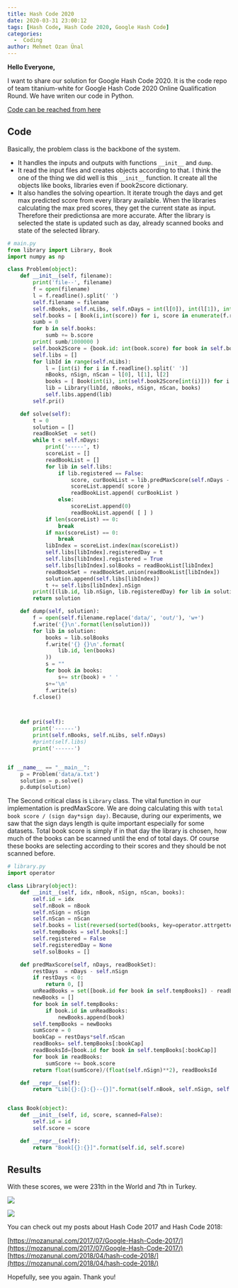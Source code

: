 ```yaml
---
title: Hash Code 2020
date: 2020-03-31 23:00:12
tags: [Hash Code, Hash Code 2020, Google Hash Code]
categories:
  -  Coding
author: Mehmet Ozan Ünal
---
```


**Hello Everyone,**

I want to share our solution for Google Hash Code 2020. It is the code repo of
team titanium-white for Google Hash Code 2020 Online Qualification Round. We
have writen our code in Python.

[Code can be reached from here](https://github.com/mozanunal/hashcode2020)

## Code

Basically, the problem class is the backbone of the system.

- It handles the inputs and outputs with functions `__init__` and `dump`.
- It read the input files and creates objects according to that. I think the one
  of the thing we did well is this `__init__` function. It create all the
  objects like books, libraries even if book2score dictionary.
- It also handles the solving opeartion. It iterate trough the days and get max
  predicted score from every library available. When the libraries calculating
  the max pred scores, they get the current state as input. Therefore their
  predictionsa are more accurate. After the library is selected the state is
  updated such as day, already scanned books and state of the selected library.

```python
# main.py
from library import Library, Book
import numpy as np

class Problem(object):
    def __init__(self, filename):
        print('file--', filename)
        f = open(filename)
        l = f.readline().split(' ')
        self.filename = filename
        self.nBooks, self.nLibs, self.nDays = int(l[0]), int(l[1]), int(l[2])
        self.books = [ Book(i,int(score)) for i, score in enumerate(f.readline().split(' '))]
        sumb = 0
        for b in self.books:
            sumb += b.score
        print( sumb/1000000 )
        self.book2Score = {book.id: int(book.score) for book in self.books}
        self.libs = []
        for libId in range(self.nLibs):
            l = [int(i) for i in f.readline().split(' ')]
            nBooks, nSign, nScan = l[0], l[1], l[2]
            books = [ Book(int(i), int(self.book2Score[int(i)])) for i in f.readline().split(' ') ] 
            lib = Library(libId, nBooks, nSign, nScan, books)
            self.libs.append(lib) 
        self.pri()

    def solve(self):
        t = 0
        solution = []
        readBookSet  = set()
        while t < self.nDays:
            print('-----', t)
            scoreList = []
            readBookList = []
            for lib in self.libs:
                if lib.registered == False:
                    score, curBookList = lib.predMaxScore(self.nDays - t, readBookSet)
                    scoreList.append( score )
                    readBookList.append( curBookList )
                else:
                    scoreList.append(0)
                    readBookList.append( [ ] )
            if len(scoreList) == 0:
                break
            if max(scoreList) == 0:
                break
            libIndex = scoreList.index(max(scoreList))
            self.libs[libIndex].registeredDay = t
            self.libs[libIndex].registered = True
            self.libs[libIndex].solBooks = readBookList[libIndex]
            readBookSet = readBookSet.union(readBookList[libIndex])
            solution.append(self.libs[libIndex])
            t += self.libs[libIndex].nSign
        print([(lib.id, lib.nSign, lib.registeredDay) for lib in solution])
        return solution

    def dump(self, solution):
        f = open(self.filename.replace('data/', 'out/'), 'w+')
        f.write('{}\n'.format(len(solution)))
        for lib in solution:
            books = lib.solBooks
            f.write('{} {}\n'.format(
                lib.id, len(books)
            ))
            s = ""
            for book in books:
                s+= str(book) + ' '
            s+='\n'
            f.write(s)
        f.close()



    def pri(self):
        print('------')
        print(self.nBooks, self.nLibs, self.nDays)
        #print(self.libs)
        print('------')


if __name__ == "__main__":
    p = Problem('data/a.txt')
    solution = p.solve()
    p.dump(solution)
```

The Second critical class is `Library` class. The vital function in our
implementation is predMaxScore. We are doing calculating this with
`total book score / (sign day*sign day)`. Because, during our experiments, we
saw that the sign days length is quite important especially for some datasets.
Total book score is simply if in that day the library is chosen, how much of the
books can be scanned until the end of total days. Of course these books are
selecting according to their scores and they should be not scanned before.

```python
# library.py
import operator

class Library(object):
    def __init__(self, idx, nBook, nSign, nScan, books):
        self.id = idx
        self.nBook = nBook
        self.nSign = nSign
        self.nScan = nScan
        self.books = list(reversed(sorted(books, key=operator.attrgetter('score')) ))
        self.tempBooks = self.books[:]
        self.registered = False
        self.registeredDay = None
        self.solBooks = []

    def predMaxScore(self, nDays, readBookSet):
        restDays  = nDays - self.nSign
        if restDays < 0:
            return 0, []
        unReadBooks = set([book.id for book in self.tempBooks]) - readBookSet
        newBooks = []
        for book in self.tempBooks:
            if book.id in unReadBooks:
                newBooks.append(book)
        self.tempBooks = newBooks
        sumScore = 0 
        bookCap = restDays*self.nScan
        readBooks= self.tempBooks[:bookCap]
        readBooksId=[book.id for book in self.tempBooks[:bookCap]]
        for book in readBooks:
            sumScore += book.score
        return float(sumScore)/(float(self.nSign)**2), readBooksId

    def __repr__(self):
        return "Lib[{}:{}:{}--{}]".format(self.nBook, self.nSign, self.nScan, self.books)


class Book(object):
    def __init__(self, id, score, scanned=False):
        self.id = id
        self.score = score

    def __repr__(self):
        return "Book[{}:{}]".format(self.id, self.score)
```

## Results

With these scores, we were 231th in the World and 7th in Turkey.

![](https://raw.githubusercontent.com/mozanunal/hashcode2020/master/docs/result.jpeg)

![](https://raw.githubusercontent.com/mozanunal/hashcode2020/master/docs/score.jpeg)

You can check out my posts about Hash Code 2017 and Hash Code 2018:

[https://mozanunal.com/2017/07/Google-Hash-Code-2017/](https://mozanunal.com/2017/07/Google-Hash-Code-2017/)
[https://mozanunal.com/2018/04/hash-code-2018/](https://mozanunal.com/2018/04/hash-code-2018/)

Hopefully, see you again. Thank you!
